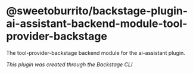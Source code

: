 # @sweetoburrito/backstage-plugin-ai-assistant-backend-module-tool-provider-backstage

The tool-provider-backstage backend module for the ai-assistant plugin.

_This plugin was created through the Backstage CLI_
